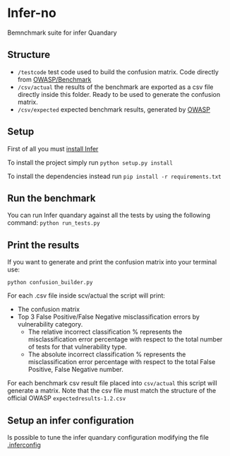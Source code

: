 # Infer-no

Bemnchmark suite for infer Quandary

## Structure

- `/testcode` test code used to build the confusion matrix. Code directly from [OWASP/Benchmark](https://github.com/OWASP/Benchmark)
- `/csv/actual` the results of the benchmark are exported as a csv file directly inside this folder. Ready to be used to generate the confusion matrix.
- `/csv/expected` expected benchmark results, generated by [OWASP](https://github.com/OWASP/Benchmark)

## Setup

First of all you must [install Infer](https://fbinfer.com/docs/next/getting-started)

To install the project simply run
`python setup.py install`

To install the dependencies instead run
`pip install -r requirements.txt`

## Run the benchmark 

You can run Infer quandary against all the tests by using the following command:
`python run_tests.py `

## Print the results

If you want to generate and print the confusion matrix into your terminal use:

`python confusion_builder.py `

For each .csv file inside scv/actual the script will print:

- The confusion matrix 
- Top 3 False Positive/False Negative misclassification errors by vulnerability category. 
    - The relative incorrect classification % represents the misclassification error percentage with respect to the total number of tests for that vulnerability type.
    - The absolute incorrect classification % represents the misclassification error percentage with respect to the total False Positive, False Negative number. 

For each benchmark csv result file placed into `csv/actual` this script will generate a matrix.
Note that the csv file must match the structure of the official OWASP `expectedresults-1.2.csv`

## Setup an infer configuration

Is possible to tune the infer quandary configuration modifying the file [.inferconfig](https://github.com/laurab1/Infer-no/blob/master/benchmark/.inferconfig)
